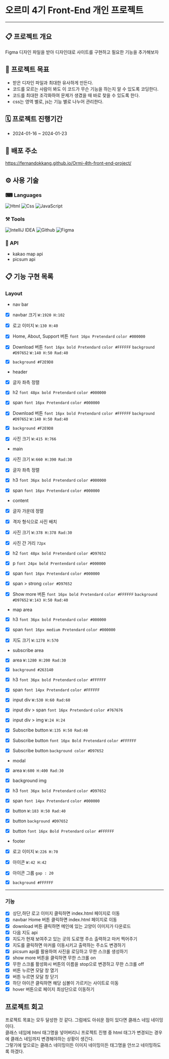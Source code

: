 # 오르미 4기 Front-End 개인 프로젝트

---
## 📋 프로젝트 개요

Figma 디자인 파일을 받아 디자인대로 사이트를 구현하고 필요한 기능을 추가해보자

## 🚩 프로젝트 목표
- 받은 디자인 파일과 최대한 유사하게 만든다.
- 코드를 모르는 사람이 봐도 이 코드가 무슨 기능을 하는지 알 수 있도록 코딩한다.
- 코드를 최대한 조각화하여 문제가 생겼을 때 바로 찾을 수 있도록 한다.
- css는 영역 별로, js는 기능 별로 나누어 관리한다.

## 🗓 프로젝트 진행기간
- 2024-01-16 ~ 2024-01-23

## 🔗 배포 주소
https://fernandokkang.github.io/Ormi-4th-front-end-project/

## ⚙ 사용 기술

### ⌨ Languages
![Html](https://img.shields.io/badge/Html5-E34F26?style=plastic&logo=Html5&logoColor=white)
![Css](https://img.shields.io/badge/Css3-1572B6?style=plastic&logo=Css3&logoColor=white)
![JavaScript](https://img.shields.io/badge/JavaScript-F7DF1E?style=plastic&logo=Javascript&logoColor=white)

### ⚒ Tools
![IntelliJ IDEA](https://img.shields.io/badge/IntelliJ%20IDEA-000000?style=plastic&logo=IntelliJ%20IDEA&logoColor=white)
![Github](https://img.shields.io/badge/GitHub-181717?style=plastic&logo=GitHub&logoColor=white)
![Figma](https://img.shields.io/badge/Figma-D97652?style=plastic&logo=Figma&logoColor=white)

### 🔧 API
- kakao map api
- picsum api

## 📋 기능 구현 목록

### Layout
- nav bar
- [x] navbar 크기 `W:1920 H:102`
- [x] 로고 이미지 `W:130 H:40`
- [x] Home, About, Support 버튼 `font 16px Pretendard` `color #000000`
- [x] Download 버튼 `font 16px bold Pretendard` `color #FFFFFF`
      `background #D97652` `W:140 H:50 Rad:40`
- [x] `background #F2E9D8`


- header
- [x] 글자 좌측 정렬
- [x] h2 `font 48px bold Pretendard` `color #000000`
- [x] span `font 16px Pretendard` `color #000000`
- [x] Download 버튼 `font 16px bold Pretendard` `color #FFFFFF` 
      `background #D97652` `W:140 H:50 Rad:40`
- [x] `background #F2E9D8`
- [x] 사진 크기 `W:415 H:766`


- main
- [x] 사진 크기 `W:660 H:390 Rad:30`
- [x] 글자 좌측 정렬
- [x] h3 `font 36px bold Pretendard` `color #000000`
- [x] span `font 16px Pretendard` `color #000000`


- content
- [x] 글자 가운데 정렬
- [x] 격자 형식으로 사진 배치
- [x] 사진 크기 `W:378 H:378 Rad:30`
- [x] 사진 간 거리 `72px`
- [x] h2 `font 48px bold Pretendard` `color #D97652`
- [x] p `font 24px bold Prentendard` `color #000000`
- [x] span `font 16px Pretendard` `color #000000`
- [x] span > strong `color #D97652`
- [x] Show more 버튼 `font 16px bold Pretendard` `color #FFFFFF`
      `background #D97652` `W:143 H:50 Rad:40`


- map area
- [x] h3 `font 36px bold Pretendard` `color #000000`
- [x] span `font 16px medium Pretendard` `color #000000`
- [x] 지도 크기 `W:1278 H:570`


- subscribe area
- [x] area `W:1280 H:200 Rad:30`
- [x] `background #263140`
- [x] h3 `font 36px bold Pretendard` `color #FFFFFF`
- [x] span `font 14px Pretendard` `color #FFFFFF`
- [x] input div `W:530 H:60 Rad:60`
- [x] input div > span `font 16px Pretendard` `color #767676`
- [x] input div > img `W:24 H:24`
- [x] Subscribe button `W:135 H:50 Rad:40`
- [x] Subscribe button `font 16px Bold Pretendard` `color #FFFFFF`
- [x] Subscribe button `background color #D97652`


- modal
- [x] area `W:600 H:400 Rad:30`
- [x] background img
- [x] h3 `font 36px bold Pretendard` `color #D97652`
- [x] span `font 14px Pretendard` `color #000000`
- [x] button `W:183 H:50 Rad:40`
- [x] button `background #D97652`
- [x] button `font 16px Bold Pretendard` `color #FFFFFF`


- footer
- [x] 로고 이미지 `W:226 H:70`
- [x] 아이콘 `W:42 H:42`
- [x] 아이콘 그룹 `gap : 20`
- [x] `background #FFFFFF`


---
### 기능
- [x] 상단,하단 로고 이미지 클릭하면 index.html 페이지로 이동
- [x] navbar Home 버튼 클릭하면 index.html 페이지로 이동
- [x] download 버튼 클릭하면 메인에 있는 고양이 이미지가 다운로드
- [x] 다음 지도 api
- [x] 지도가 현재 보여주고 있는 곳의 도로명 주소 출력하고 마커 찍어주기
- [x] 지도를 클릭하면 마커를 이동시키고 출력하는 주소도 변경하기
- [x] picsum api를 활용하여 사진을 로딩하고 무한 스크롤 생성하기
- [x] show more 버튼을 클릭하면 무한 스크롤 on
- [x] 무한 스크롤 활성화시 버튼의 이름을 stop으로 변경하고 무한 스크롤 off
- [x] 버튼 누르면 모달 창 열기
- [x] 버튼 누르면 모달 창 닫기
- [x] 하단 아이콘 클릭하면 해당 심볼이 가르키는 사이트로 이동
- [x] hover 버튼으로 페이지 최상단으로 이동하기

## 프로젝트 회고
프로젝트 목표는 모두 달성한 것 같다. 그럼에도 아쉬운 점이 있다면 클래스 네임 네이밍이다. <br>
클래스 네임에 html 태그명을 넣어버리니 프로젝트 진행 중 html 태그가 변경되는 경우에 클래스 네임까지 변경해야하는 상황이 생긴다.<br>
그렇기에 앞으로는 클래스 네이밍이든 이미지 네이밍이든 태그명을 안쓰고 네이밍하도록 하겠다.
